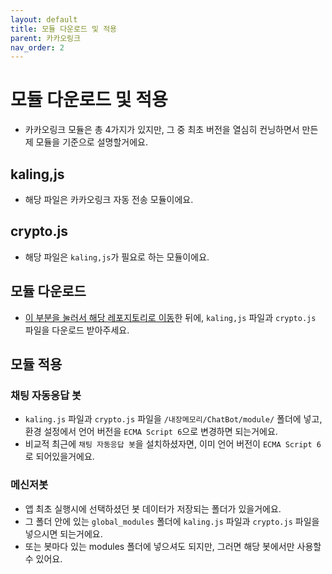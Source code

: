 ```yaml
---
layout: default
title: 모듈 다운로드 및 적용
parent: 카카오링크
nav_order: 2
---
```


# 모듈 다운로드 및 적용

* 카카오링크 모듈은 총 4가지가 있지만, 그 중 최초 버전을 열심히 컨닝하면서 만든 제 모듈을 기준으로 설명할거에요.

## kaling,js
* 해당 파일은 카카오링크 자동 전송 모듈이에요.

## crypto.js
* 해당 파일은 `kaling,js`가 필요로 하는 모듈이에요.

## 모듈 다운로드
* [이 부분을 눌러서 해당 레포지토리로 이동](https://github.com/DarkTornado/KakaoLink.js)한 뒤에, `kaling,js` 파일과 `crypto.js` 파일을 다운로드 받아주세요.

## 모듈 적용

### 채팅 자동응답 봇
* `kaling.js` 파일과 `crypto.js` 파일을 `/내장메모리/ChatBot/module/` 폴더에 넣고, 환경 설정에서 언어 버전을 `ECMA Script 6`으로 변경하면 되는거에요.
* 비교적 최근에 `채팅 자동응답 봇`을 설치하셨자면, 이미 언어 버전이 `ECMA Script 6`로 되어있을거에요.

### 메신저봇
* 앱 최초 실행시에 선택하셨던 봇 데이터가 저장되는 폴더가 있을거에요.
* 그 폴더 안에 있는 `global_modules` 폴더에 `kaling.js` 파일과 `crypto.js` 파일을 넣으시면 되는거에요.
* 또는 봇마다 있는 modules 폴더에 넣으셔도 되지만, 그러면 해당 봇에서만 사용할 수 있어요.